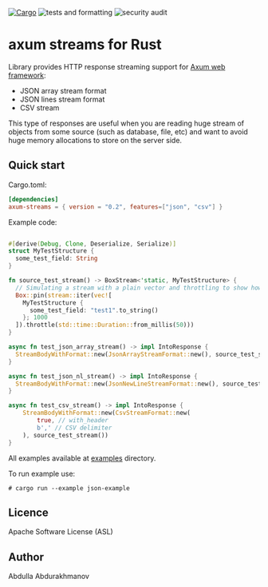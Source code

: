 [![Cargo](https://img.shields.io/crates/v/axum-streams.svg)](https://crates.io/crates/axums-streams)
![tests and formatting](https://github.com/abdolence/axum-streams-rs/workflows/tests%20&amp;%20formatting/badge.svg)
![security audit](https://github.com/abdolence/axum-streams-rs/workflows/security%20audit/badge.svg)

# axum streams for Rust

Library provides HTTP response streaming support for [Axum web framework](https://github.com/tokio-rs/axum):
- JSON array stream format
- JSON lines stream format
- CSV stream

This type of responses are useful when you are reading huge stream of objects from some source (such as database, file, etc)
and want to avoid huge memory allocations to store on the server side.

## Quick start

Cargo.toml:
```toml
[dependencies]
axum-streams = { version = "0.2", features=["json", "csv"] }
```

Example code:
```rust

#[derive(Debug, Clone, Deserialize, Serialize)]
struct MyTestStructure {
  some_test_field: String
}

fn source_test_stream() -> BoxStream<'static, MyTestStructure> {
  // Simulating a stream with a plain vector and throttling to show how it works
  Box::pin(stream::iter(vec![
    MyTestStructure {
      some_test_field: "test1".to_string()
    }; 1000
  ]).throttle(std::time::Duration::from_millis(50)))
}

async fn test_json_array_stream() -> impl IntoResponse {
  StreamBodyWithFormat::new(JsonArrayStreamFormat::new(), source_test_stream())
}

async fn test_json_nl_stream() -> impl IntoResponse {
  StreamBodyWithFormat::new(JsonNewLineStreamFormat::new(), source_test_stream())
}

async fn test_csv_stream() -> impl IntoResponse {
    StreamBodyWithFormat::new(CsvStreamFormat::new(
        true, // with_header
        b',' // CSV delimiter
    ), source_test_stream())
}

```

All examples available at [examples](examples) directory.

To run example use:
```
# cargo run --example json-example
```

## Licence
Apache Software License (ASL)

## Author
Abdulla Abdurakhmanov
